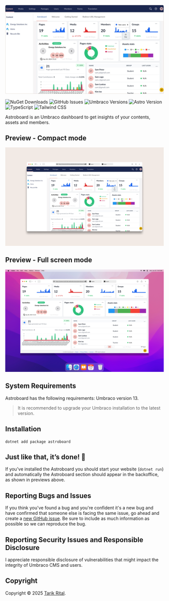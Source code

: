 ![astroboard compact mode](https://raw.githubusercontent.com/wpplumber/astroboard/main/public/images/compact-mode-window.png)

![NuGet Downloads](https://img.shields.io/nuget/dt/astroboard?label=NuGet%20Downloads)
![GitHub Issues](https://img.shields.io/github/issues/wpplumber/astroboard)
![Umbraco Versions](https://img.shields.io/badge/Umbraco-13-blue)
![Astro Version](https://img.shields.io/badge/Astro-4.15.7-blue)
![TypeScript](https://img.shields.io/badge/TypeScript-5.4.5-blue)
![Tailwind CSS](https://img.shields.io/badge/Tailwind_CSS-3.4.3-blue)


Astroboard is an Umbraco dashboard to get insights of your contents, assets and members.

## Preview - Compact mode

![image](https://raw.githubusercontent.com/wpplumber/astroboard/main/public/images/astroboard-compact-mode.png)

## Preview - Full screen mode

![preview](https://raw.githubusercontent.com/wpplumber/astroboard/main/public/images/mac-astroboard-fullscreen-mode.png)

## System Requirements
Astroboard has the following requirements:
Umbraco version 13.

>It is recommended to upgrade your Umbraco installation to the latest version.


## Installation

`dotnet add package astroboard`

## Just like that, it’s done! 🎉
If you've installed the Astroboard you should start your website (`dotnet run`) and automatically the Astroboard section should appear in the backoffice, as shown in previews above.


## Reporting Bugs and Issues
If you think you've found a bug and you're confident it's a new bug and have confirmed that someone else is facing the same issue, go ahead and create a [new GitHub issue](https://github.com/wpplumber/astroboard/issues). Be sure to include as much information as possible so we can reproduce the bug.

## Reporting Security Issues and Responsible Disclosure
I appreciate responsible disclosure of vulnerabilities that might impact the integrity of Umbraco CMS and users.


## Copyright

Copyright © 2025 [Tarik Rital](https://www.tarikrital.website/).
